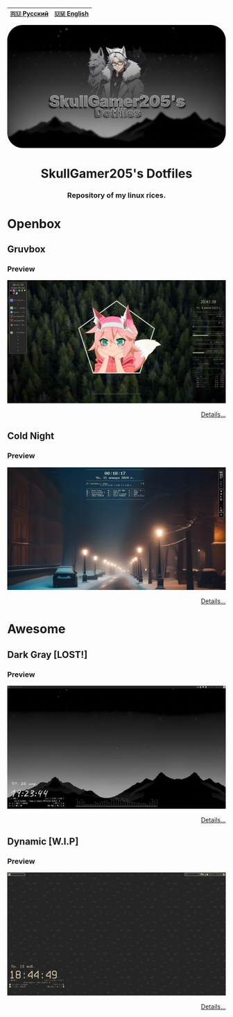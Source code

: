 |[🇷🇺 Русский](README-ru.md) | [🇺🇲 English](README.md)|
|-|-|

<p align="center"><a href="https://github.com/SkullGamer205/dotfiles"><img src="https://raw.githubusercontent.com/SkullGamer205/dotfiles/main/logo.png" alt="SkullGamer205's Dotfiles"></a></p>

# <div align="center">SkullGamer205's Dotfiles</div>
### <div align="center">Repository of my linux rices.</div>

# Openbox
## Gruvbox
### Preview
![Main Screen](openbox/GRUVBOX/PREVIEWS/preview-1.png)
<div align="right"><a href="openbox/GRUVBOX/README.md">Details...</a></div>

## Cold Night
### Preview
![Main Screen](openbox/COLD_NIGHT/.PREVIEWS/SCREENSHOT-1.png)
<div align="right"><a href="openbox/COLD_NIGHT/README.md">Details...</a></div>


# Awesome
## Dark Gray [LOST!]
### Preview
![Main Screen](awesome/DARK_GRAY/.preview/screenshot-1.png)
<div align="right"><a href="awesome/DARK_GRAY/README.md">Details...</a></div>

## Dynamic [W.I.P]
### Preview
![Main Screen](awesome/dynamic-wip/home/user/media/screenshots/2025-01-13--18-44-49.png)
<div align="right"><a href="awesome/dynamic-wip/README.md">Details...</a></div>
